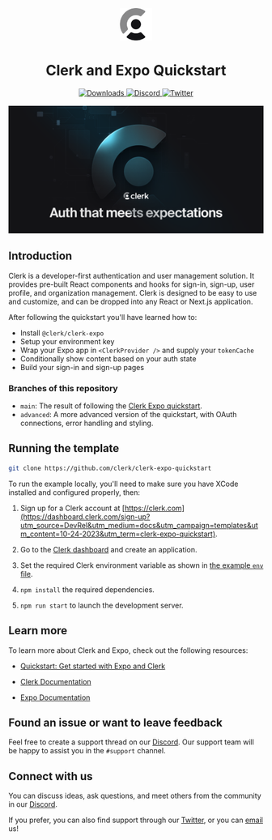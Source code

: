 <p align="center">
  <a href="https://clerk.com?utm_source=github&utm_medium=clerk_docs" target="_blank" rel="noopener noreferrer">
    <picture>
      <source media="(prefers-color-scheme: dark)" srcset="./assets/images/light-logo.png">
      <img alt="Clerk Logo for light background" src="./assets/images/dark-logo.png" height="64">
    </picture>
  </a>
  <br />
</p>
<div align="center">
  <h1>
    Clerk and Expo Quickstart
  </h1>
  <a href="https://www.npmjs.com/package/@clerk/clerk-js">
    <img alt="Downloads" src="https://img.shields.io/npm/dm/@clerk/clerk-js" />
  </a>
  <a href="https://discord.com/invite/b5rXHjAg7A">
    <img alt="Discord" src="https://img.shields.io/discord/856971667393609759?color=7389D8&label&logo=discord&logoColor=ffffff" />
  </a>
  <a href="https://twitter.com/clerkdev">
    <img alt="Twitter" src="https://img.shields.io/twitter/url.svg?label=%40clerkdev&style=social&url=https%3A%2F%2Ftwitter.com%2Fclerkdev" />
  </a>
  <br />
  <br />
  <img alt="Clerk Hero Image" src="./assets/images/hero.png">
</div>

## Introduction

Clerk is a developer-first authentication and user management solution. It provides pre-built React components and hooks for sign-in, sign-up, user profile, and organization management. Clerk is designed to be easy to use and customize, and can be dropped into any React or Next.js application.

After following the quickstart you'll have learned how to:

- Install `@clerk/clerk-expo`
- Setup your environment key
- Wrap your Expo app in `<ClerkProvider />` and supply your `tokenCache`
- Conditionally show content based on your auth state
- Build your sign-in and sign-up pages

### Branches of this repository

- `main`: The result of following the [Clerk Expo quickstart](https://clerk.com/docs/quickstarts/expo).
- `advanced`: A more advanced version of the quickstart, with OAuth connections, error handling and styling.

## Running the template

```bash
git clone https://github.com/clerk/clerk-expo-quickstart
```

To run the example locally, you'll need to make sure you have XCode installed and configured properly, then:

1. Sign up for a Clerk account at [https://clerk.com](https://dashboard.clerk.com/sign-up?utm_source=DevRel&utm_medium=docs&utm_campaign=templates&utm_content=10-24-2023&utm_term=clerk-expo-quickstart).

2. Go to the [Clerk dashboard](https://dashboard.clerk.com?utm_source=DevRel&utm_medium=docs&utm_campaign=templates&utm_content=10-24-2023&utm_term=clerk-expo-quickstart) and create an application.

3. Set the required Clerk environment variable as shown in [the example `env` file](./.env.example).

4. `npm install` the required dependencies.

5. `npm run start` to launch the development server.

## Learn more

To learn more about Clerk and Expo, check out the following resources:

- [Quickstart: Get started with Expo and Clerk](https://clerk.com/docs/quickstarts/expo?utm_source=DevRel&utm_medium=docs&utm_campaign=templates&utm_content=10-24-2023&utm_term=clerk-expo-quickstart)

- [Clerk Documentation](https://clerk.com/docs/references/expo/overview?utm_source=DevRel&utm_medium=docs&utm_campaign=templates&utm_content=10-24-2023&utm_term=clerk-expo-quickstart)

- [Expo Documentation](https://docs.expo.dev/)

## Found an issue or want to leave feedback

Feel free to create a support thread on our [Discord](https://clerk.com/discord). Our support team will be happy to assist you in the `#support` channel.

## Connect with us

You can discuss ideas, ask questions, and meet others from the community in our [Discord](https://discord.com/invite/b5rXHjAg7A).

If you prefer, you can also find support through our [Twitter](https://twitter.com/ClerkDev), or you can [email](mailto:support@clerk.dev) us!
